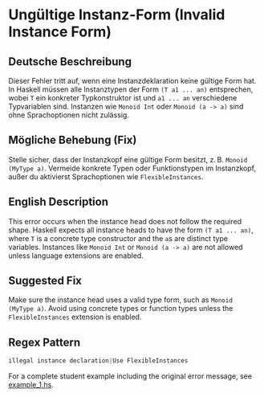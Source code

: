 # Ungültige Instanz-Form (Invalid Instance Form)

## Deutsche Beschreibung
Dieser Fehler tritt auf, wenn eine Instanzdeklaration keine gültige Form hat. In Haskell müssen alle Instanztypen der Form `(T a1 ... an)` entsprechen, wobei `T` ein konkreter Typkonstruktor ist und `a1 ... an` verschiedene Typvariablen sind. Instanzen wie `Monoid Int` oder `Monoid (a -> a)` sind ohne Sprachoptionen nicht zulässig.

## Mögliche Behebung (Fix)
Stelle sicher, dass der Instanzkopf eine gültige Form besitzt, z. B. `Monoid (MyType a)`. Vermeide konkrete Typen oder Funktionstypen im Instanzkopf, außer du aktivierst Sprachoptionen wie `FlexibleInstances`.

## English Description
This error occurs when the instance head does not follow the required shape. Haskell expects all instance heads to have the form `(T a1 ... an)`, where `T` is a concrete type constructor and the `a`s are distinct type variables. Instances like `Monoid Int` or `Monoid (a -> a)` are not allowed unless language extensions are enabled.

## Suggested Fix
Make sure the instance head uses a valid type form, such as `Monoid (MyType a)`. Avoid using concrete types or function types unless the `FlexibleInstances` extension is enabled.



## Regex Pattern
```python
illegal instance declaration|Use FlexibleInstances
```

For a complete student example including the original error message, see [example_1.hs](./example_1.hs).
